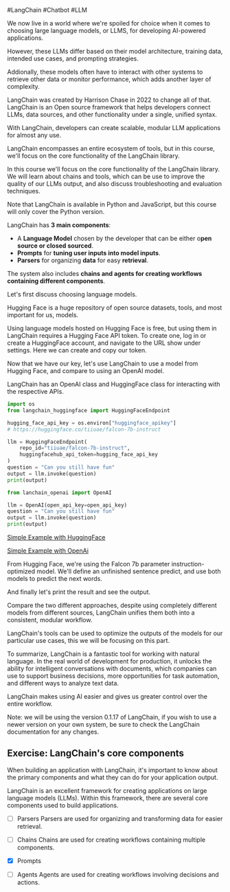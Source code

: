 #LangChain #Chatbot #LLM

We now live in a world where we're spoiled for choice when it comes to choosing
large language models, or LLMS, for developing AI-powered applications.

However, these LLMs differ based on their model architecture, training data, 
intended use cases, and prompting strategies.

Addionally, these models often have to interact with other systems to retrieve
other data or monitor performance, which adds another layer of complexity. 

LangChain was created by Harrison Chase in 2022 to change all of that.
LangChain is an Open source framework that helps developers connect LLMs, 
data sources, and other functionality under a single, unified syntax. 

With LangChain, developers can create scalable, modular LLM applications for
almost any use.

LangChain encompasses an entire ecosystem of tools, but in this course, we'll 
focus on the core functionality of the LangChain library. 

In this course we'll focus on the core functionality of the LangChain library. We 
will learn about chains and tools, which can be use to improve the quality of
our LLMs output, and also discuss troubleshooting and evaluation techniques.

Note that LangChain is available in Python and JavaScript, but this course will
only cover the Python version.

LangChain has **3 main components**: 
- A **Language Model** chosen by the developer that can be either o**pen source or closed sourced**.
- **Prompts** for **tuning user inputs into model inputs**.
- **Parsers** for organizing **data** for easy **retrieval**.

The system also includes **chains and agents for creating workflows containing different components**. 

Let's first discuss choosing language models.

Hugging Face is a huge repository of open source datasets, tools, and most important for us, models. 

Using language models hosted on Hugging Face is free, but using them in LangChain requires a Hugging Face API token. To create one, log in or create a HuggingFace account, and navigate to the URL show under settings. Here we can create and copy our token. 

Now that we have our key, let's use LangChain to use a model from Hugging Face, and compare to using an OpenAI model.

LangChain has an OpenAI class and HuggingFace class for interacting with the respective APIs.
```python
import os
from langchain_huggingface import HuggingFaceEndpoint

hugging_face_api_key = os.environ["huggingface_apikey"]
# https://huggingface.co/tiiuae/falcon-7b-instruct

llm = HuggingFaceEndpoint(
    repo_id="tiiuae/falcon-7b-instruct",
    huggingfacehub_api_token=hugging_face_api_key 
)
question = "Can you still have fun"
output = llm.invoke(question)
print(output)
```


```python
from lanchain_openai import OpenAI

llm = OpenAI(open_api_key=open_api_key)
question = "Can you still have fun"
output = llm.invoke(question)
print(output)
```

[Simple Example with HuggingFace](./00_simple_example_huggingface.py)


[Simple Example with OpenAi]()


From Hugging Face, we're using the Falcon 7b parameter instruction-optimized model. We'll define an unfinished sentence predict, and use both models to predict the next words.

And finally let's print the result and see the output.

Compare the two different approaches, despite using completely different models from different sources, LangChain unifies them both into a consistent, modular workflow.

LangChain's tools can be used to optimize the outputs of the models for our particular use cases, this we will be focusing on this part.

To summarize, LangChain is a fantastic tool for working with natural language. In the real world of development for production, it unlocks the ability for intelligent conversations with documents, which companies can use to support business decisions, more opportunities for task automation, and different ways to analyze text data.

LangChain makes using AI easier and gives us greater control over the entire workflow.

Note: we will be using the version 0.1.17 of LangChain, if you wish to use a newer version on your own system, be sure to check the LangChain documentation for any changes.

## Exercise: LangChain's core components
When building an application with LangChain, it's important to know about the primary components and what they can do for your application output.

LangChain is an excellent framework for creating applications on large language models (LLMs). Within this framework, there are several core components used to build applications.

- [ ] Parsers
    Parsers are used for organizing and transforming data for easier retrieval.
	
- [ ] Chains
    Chains are used for creating workflows containing multiple components.
	
-  [X] Prompts

- [ ] Agents
Agents are used for creating workflows involving decisions and actions.

